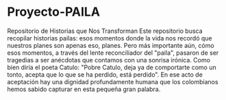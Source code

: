 # Proyecto-PAILA
Repositorio de Historias que Nos Transforman
Este repositorio busca recopilar historias pailas: esos momentos donde la vida nos recordó que nuestros planes son apenas eso, planes. Pero más importante aún, cómo esos momentos, a través del lente reconciliador del "paila", pasaron de ser tragedias a ser anécdotas que contamos con una sonrisa irónica. Como bien diría el poeta Catulo: "Pobre Catulo, deja ya de comportarte como un tonto, acepta que lo que se ha perdido, está perdido". En ese acto de aceptación hay una dignidad profundamente humana que los colombianos hemos sabido capturar en esta pequeña gran palabra. 
